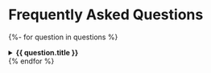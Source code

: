 
# Frequently Asked Questions 

{%- for question in questions %}
<details>  
  <summary><b>{{ question.title }}</b></summary>
  <p>

  {{ question. body }}
</details>
{% endfor %}

